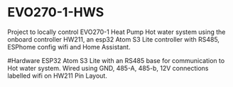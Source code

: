 # EVO270-1-HWS
Project to locally control EVO270-1 Heat Pump Hot water system using the onboard controller HW211, an esp32 Atom S3 Lite controller with RS485, ESPhome config wifi and Home Assistant.

#Hardware
ESP32 Atom S3 Lite with an RS485 base for communication to Hot water system. Wired using GND, 485-A, 485-b, 12V connections labelled wifi on HW211 Pin Layout.


